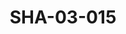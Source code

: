 ---
pid: SHA-03-015
title: SHA-03-015
language: ar
original_label: 
rights: شرحبيل احمد
location_of_original: شرحبيل احمد
photographer_or_studio: 
scanned_from: photograph 10.1 by 12.4
_date: 1971-1975
location: الخرطوم، نيو سانت جيمس
description: شرحبيل احمد
additional_notes: 
permission_display: 'yes'
on_server: 'no'
on_website: 'no'
permalink: /photopages/ar/SHA-03-015.html
layout: photo-page
---